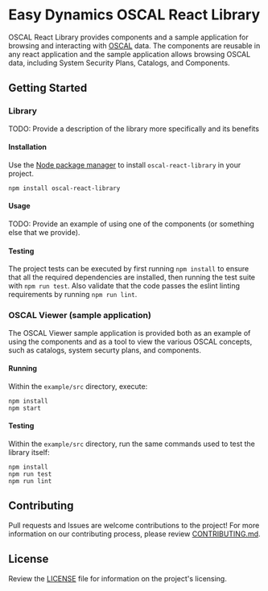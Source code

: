 # Easy Dynamics OSCAL React Library

OSCAL React Library provides components and a sample application for browsing and interacting
with [OSCAL](https://pages.nist.gov/OSCAL) data. The components are reusable in any react
application and the sample application allows browsing OSCAL data, including System Security Plans,
Catalogs, and Components.

## Getting Started

### Library

TODO: Provide a description of the library more specifically and its benefits

#### Installation

Use the [Node package manager](https://docs.npmjs.com/) to install `oscal-react-library` in your project.

```
npm install oscal-react-library
```

#### Usage

TODO: Provide an example of using one of the components (or something else that we provide).

#### Testing

The project tests can be executed by first running `npm install` to ensure that all the required dependencies
are installed, then running the test suite with `npm run test`.  Also validate that the code passes
the eslint linting requirements by running `npm run lint`.

### OSCAL Viewer (sample application)

The OSCAL Viewer sample application is provided both as an example of using the components and as
a tool to view the various OSCAL concepts, such as catalogs, system securty plans, and components.

#### Running

Within the `example/src` directory, execute:

```
npm install
npm start
```

#### Testing

Within the `example/src` directory, run the same commands used to test the library itself:

```
npm install
npm run test
npm run lint
```

## Contributing

Pull requests and Issues are welcome contributions to the project! For more information on our
contributing process, please review [CONTRIBUTING.md](/CONTRIBUTING.md).

## License

Review the [LICENSE](/LICENSE) file for information on the project's licensing.

